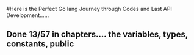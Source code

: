 #Here is the Perfect Go lang Journey through Codes and Last API Development......



## Done 13/57 in chapters....   the variables, types, constants, public 


